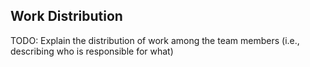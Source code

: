 ## Work Distribution

TODO: Explain the distribution of work among the team members (i.e., describing who
is responsible for what)